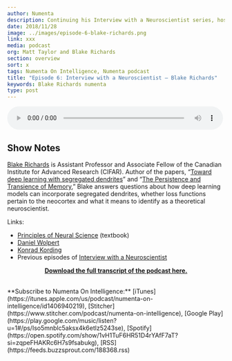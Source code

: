 ```yaml
---
author: Numenta
description: Continuing his Interview with a Neuroscientist series, host Matt Taylor talks to Blake Richards, Assistant Professor and Associate Fellow of the Canadian Institute for Advanced Research (CIFAR). They discuss segregated dendrites, persistence of memory, loss functions, and more.
date: 2018/11/28
image: ../images/episode-6-blake-richards.png
link: xxx
media: podcast
org: Matt Taylor and Blake Richards
section: overview
sort: x
tags: Numenta On Intelligence, Numenta podcast
title: "Episode 6: Interview with a Neuroscientist – Blake Richards"
keywords: Blake Richards numenta
type: post
---
```


<audio controls preload="metadata" style=" width:500px;"> <source src="https://www.buzzsprout.com/188368/872613-episode-6-interview-with-a-neuroscientist-dr-blake-richards.mp3" type="audio/mpeg">Your browser does not support the audio element. </audio>

## Show Notes

[Blake Richards](https://twitter.com/tyrell_turing) is Assistant Professor and Associate Fellow of the Canadian Institute for Advanced Research (CIFAR).  Author of the papers, “[Toward deep learning with segregated dendrites](https://elifesciences.org/articles/22901)” and “[The Persistence and Transience of Memory](https://www.cell.com/neuron/fulltext/S0896-6273(17)30365-3),” Blake answers questions about how deep learning models can incorporate segregated dendrites, whether loss functions pertain to the neocortex and what it means to identify as a theoretical neuroscientist.

Links:
- [Principles of Neural Science](https://en.wikipedia.org/wiki/Principles_of_Neural_Science) (textbook)
- [Daniel Wolpert](https://en.wikipedia.org/wiki/Daniel_Wolpert)
- [Konrad Kording](http://koerding.com/)
- Previous episodes of [Interview with a Neuroscientist](https://www.youtube.com/playlist?list=PL3yXMgtrZmDrzFUcO01dM_5bdej3NYK0G)

<center>

**[Download the full transcript of the podcast here.](/assets/pdf/numenta-on-intelligence-podcast/NOI-Episode-6-Interview-With-a-Neuroscientist-Dr-Blake-Richards.pdf)**

</center>
<br>**Subscribe to Numenta On Intelligence:**  [iTunes](https://itunes.apple.com/us/podcast/numenta-on-intelligence/id1406940219), [Stitcher](https://www.stitcher.com/podcast/numenta-on-intelligence), [Google Play](https://play.google.com/music/listen?u=1#/ps/Iso5mnblc5aksx4k6etlz5243se), [Spotify](https://open.spotify.com/show/1vH1TuF6HR51D4rYAfF7aT?si=zqpeFHAKRc6H7s9fsabukg), [RSS](https://feeds.buzzsprout.com/188368.rss)
